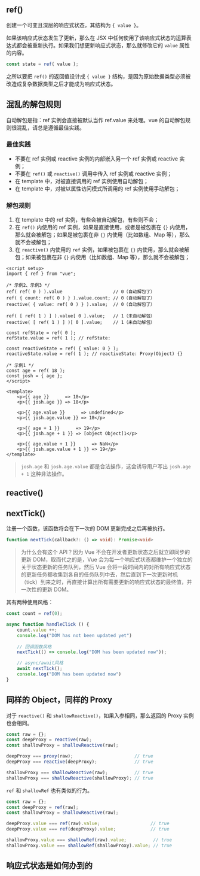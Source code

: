 ## ref()

创建一个可变且深层的响应式状态，其结构为 `{ value }`。

如果该响应式状态发生了更新，那么在 JSX 中任何使用了该响应式状态的运算表达式都会被重新执行。如果我们想更新响应式状态，那么就修改它的 `value` 属性的内容。

```js
const state = ref( value );
```

之所以要把 `ref()` 的返回值设计成 `{ value }` 结构，是因为原始数据类型必须被改造成复杂数据类型之后才能成为响应式状态。

## 混乱的解包规则

自动解包是指：ref 实例会直接被默认当作 ref.value 来处理。vue 的自动解包规则很混乱，请总是遵循最佳实践。

### 最佳实践

- 不要在 ref 实例或 reactive 实例的内部嵌入另一个 ref 实例或 reactive 实例；
- 不要在 `ref()` 或 `reactive()` 调用中传入 ref 实例或 reactive 实例；
- 在 template 中，对被直接调用的 ref 实例使用自动解包；
- 在 template 中，对被以属性访问模式所调用的 ref 实例使用手动解包；

### 解包规则

1. 在 template 中的 ref 实例，有些会被自动解包，有些则不会；
2. 在 `ref()` 内使用的 ref 实例，如果是直接使用，或者是被包裹在 `{}` 内使用，那么就会被解包；如果是被包裹在非 `{}` 内使用（比如数组、Map 等），那么就不会被解包；
3. 在 `reactive()` 内使用的 `ref` 实例，如果被包裹在 `{}` 内使用，那么就会被解包；如果被包裹在非 `{}` 内使用（比如数组、Map 等），那么就不会被解包；

```vue
<script setup>
import { ref } from "vue";

/* 示例2、示例3 */
ref( ref( 0 ) ).value                   // 0（自动解包了）
ref( { count: ref( 0 ) } ).value.count; // 0（自动解包了）
reactive( { value: ref( 0 ) } ).value;  // 0（自动解包了）

ref( [ ref( 1 ) ] ).value[ 0 ].value;   // 1（未自动解包）
reactive( [ ref( 1 ) ] )[ 0 ].value;    // 1（未自动解包）

const refState = ref( 0 );
refState.value = ref( 1 ); // refState: 

const reactiveState = ref( { value: 0 } );
reactiveState.value = ref( 1 ); // reactiveState: Proxy(Object) {}

/* 示例1 */
const age = ref( 18 );
const josh = { age };
</script>

<template>
	<p>{{ age }}      => 18</p>
	<p>{{ josh.age }} => 18</p>

	<p>{{ age.value }}      => undefined</p>
	<p>{{ josh.age.value }} => 18</p>

	<p>{{ age + 1 }}      => 19</p>
	<p>{{ josh.age + 1 }} => [object Object]1</p>

	<p>{{ age.value + 1 }}      => NaN</p>
	<p>{{ josh.age.value + 1 }} => 19</p>
</template>
```

> `josh.age` 和 `josh.age.value` 都是合法操作，这会诱导用户写出 `josh.age + 1` 这种非法操作。

## reactive()

## nextTick()

注册一个函数，该函数将会在下一次的 DOM 更新完成之后再被执行。

```ts
function nextTick(callback?: () => void): Promise<void>
```

> 为什么会有这个 API？因为 Vue 不会在开发者更新状态之后就立即同步的更新 DOM，取而代之的是，Vue 会为每一个响应式状态都维护一个独立的关于状态更新的任务队列，然后 Vue 会将一段时间内的对所有响应式状态的更新任务都收集到各自的任务队列中去，然后直到下一次更新时机（tick）到来之时，再直接计算出所有需要更新的响应式状态的最终值，并一次性的更新 DOM。
>

其有两种使用风格：

```js
const count = ref(0);

async function handleClick () {
    count.value ++;
    console.log("DOM has not been updated yet")
    
    // 回调函数风格
    nextTick(() => console.log("DOM has been updated now"));

    // async/await风格
    await nextTick();
    console.log("DOM has been updated now")
}
```

## 同样的 Object，同样的 Proxy

对于 `reactive()` 和 `shallowReactive()`，如果入参相同，那么返回的 Proxy 实例也会相同。

```js
const raw = {};
const deepProxy = reactive(raw);
const shallowProxy = shallowReactive(raw);

deepProxy === proxy(raw);                       // true
deepProxy === reactive(deepProxy);              // true

shallowProxy === shallowReactive(raw);          // true
shallowProxy === shallowReactive(shallowProxy); // true
```

`ref` 和 `shallowRef` 也有类似的行为。

```js
const raw = {};
const deepProxy = ref(raw);
const shallowProxy = shallowReactive(raw);

deepProxy.value === ref(raw).value;                   // true
deepProxy.value === ref(deepProxy).value;             // true

shallowProxy.value === shallowRef(raw).value;          // true
shallowProxy.value === shallowRef(shallowProxy).value; // true
```

## 响应式状态是如何办到的
